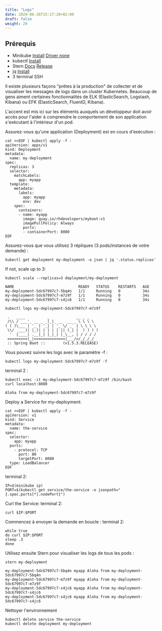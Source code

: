 ```yaml
---
title: "Logs"
date: 2020-06-26T15:17:20+02:00
draft: false
weight: 20
---
```


## Prérequis

- Minikube [Install](https://kubernetes.io/fr/docs/tasks/tools/install-minikube/#installez-minikube-par-t%C3%A9l%C3%A9chargement-direct)  [Driver none](https://kubernetes.io/docs/setup/learning-environment/minikube/#specifying-the-vm-driver)
- kubectl [Install](https://kubernetes.io/fr/docs/tasks/tools/install-kubectl/)
- Stern [Docs](https://kubernetes.io/blog/2016/10/tail-kubernetes-with-stern/) [Release](https://github.com/wercker/stern/releases)
- jq [Install](https://stedolan.github.io/jq/download/)
- 3 terminal SSH


Il existe plusieurs façons "prêtes à la production" de collecter et de visualiser les messages de logs dans un cluster Kubernetes. Beaucoup de gens aiment certaines fonctionnalités de ELK (ElasticSearch, Logstash, Kibana) ou EFK (ElasticSearch, FluentD, Kibana).

L'accent est mis ici sur les éléments auxquels un développeur doit avoir accès pour l'aider à comprendre le comportement de son application s'exécutant à l'intérieur d'un pod.

Assurez-vous qu'une application (Deployment) est en cours d'exécution :

```
cat <<EOF | kubectl apply -f -
apiVersion: apps/v1
kind: Deployment
metadata:
  name: my-deployment
spec:
  replicas: 3
  selector:
    matchLabels:
      app: myapp
  template:
    metadata:
      labels:
        app: myapp
        env: dev
    spec:
      containers:
      - name: myapp
        image: quay.io/rhdevelopers/myboot:v1
        imagePullPolicy: Always
        ports:
        - containerPort: 8080
EOF
```

Assurez-vous que vous utilisez 3 répliques (3 pods/instances de votre demande) :

```
kubectl get deployment my-deployment -o json | jq '.status.replicas'
```

If not, scale up to 3:

```
kubectl scale --replicas=3 deployment/my-deployment
```

```
NAME                             READY   STATUS    RESTARTS   AGE
my-deployment-5dc67997c7-5bq4n   1/1     Running   0          34s
my-deployment-5dc67997c7-m7z9f   1/1     Running   0          34s
my-deployment-5dc67997c7-s4jc6   1/1     Running   0          34s
```

```
kubectl logs my-deployment-5dc67997c7-m7z9f
```
```
 .   ____          _            __ _ _
 /\\ / ___'_ __ _ _(_)_ __  __ _ \ \ \ \
( ( )\___ | '_ | '_| | '_ \/ _` | \ \ \ \
 \\/  ___)| |_)| | | | | || (_| |  ) ) ) )
  '  |____| .__|_| |_|_| |_\__, | / / / /
 =========|_|==============|___/=/_/_/_/
 :: Spring Boot ::        (v1.5.3.RELEASE)
```

Vous pouvez suivre les logs avec le paramètre -f :

```
kubectl logs my-deployment-5dc67997c7-m7z9f -f
```

terminal 2 :

```
kubectl exec -it my-deployment-5dc67997c7-m7z9f /bin/bash
curl localhost:8080
```

```
Aloha from my-deployment-5dc67997c7-m7z9f
```

Deploy a Service for my-deployment:

```
cat <<EOF | kubectl apply -f -
apiVersion: v1
kind: Service
metadata:
  name: the-service
spec:
  selector:
    app: myapp
  ports:
    - protocol: TCP
      port: 80
      targetPort: 8080
  type: LoadBalancer
EOF
```

terminal 2:

```
IP=$(minikube ip)
PORT=$(kubectl get service/the-service -o jsonpath="{.spec.ports[*].nodePort}")
```

Curl the Service: terminal 2:

```
curl $IP:$PORT
```

Commencez à envoyer la demande en boucle : terminal 2:

```
while true
do curl $IP:$PORT
sleep .3
done
```

Utilisez ensuite Stern pour visualiser les logs de tous les pods :

```
stern my-deployment
```

```
my-deployment-5dc67997c7-5bq4n myapp Aloha from my-deployment-5dc67997c7-5bq4n
my-deployment-5dc67997c7-m7z9f myapp Aloha from my-deployment-5dc67997c7-m7z9f
my-deployment-5dc67997c7-s4jc6 myapp Aloha from my-deployment-5dc67997c7-s4jc6
my-deployment-5dc67997c7-s4jc6 myapp Aloha from my-deployment-5dc67997c7-s4jc6
```

Nettoyer l'environnement 

```
kubectl delete service the-service
kubectl delete deployment my-deployment
```